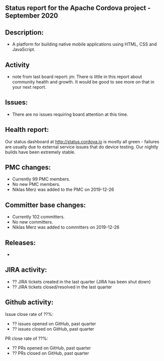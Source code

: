 

## Status report for the Apache Cordova project - September 2020

## Description: 
 - A platform for building native mobile applications using HTML, CSS and JavaScript.
 
## Activity
 - note from last board report:
  jm: There is little in this report about community health and
      growth. It would be good to see more on that in your next
      report.

 
## Issues: 
  - There are no issues requiring board attention at this time.
   
## Health report: 

Our status dashboard at http://status.cordova.io is mostly all green - failures are usually due to external service issues that do device testing. Our nightly builds have been extremely stable.


## PMC changes: 
   
 - Currently 99 PMC members. 
 - No new PMC members. 
 - Niklas Merz was added to the PMC on 2019-12-26
   
## Committer base changes: 
   
 - Currently 102 committers.
 - No new committers. 
 - Niklas Merz was added to committers on 2019-12-26
   
## Releases: 

- 
 
## JIRA activity: 

 - ?? JIRA tickets created in the last quarter (JIRA has been shut down)
 - ?? JIRA tickets closed/resolved in the last quarter
 
 ## Github activity: 
 
 Issue close rate of ??%:
 - ?? issues opened on GitHub, past quarter
 - ?? issues closed on GitHub, past quarter
 
 PR close rate of ??%:
 - ?? PRs opened on GitHub, past quarter
 - ?? PRs closed on GitHub, past quarter
